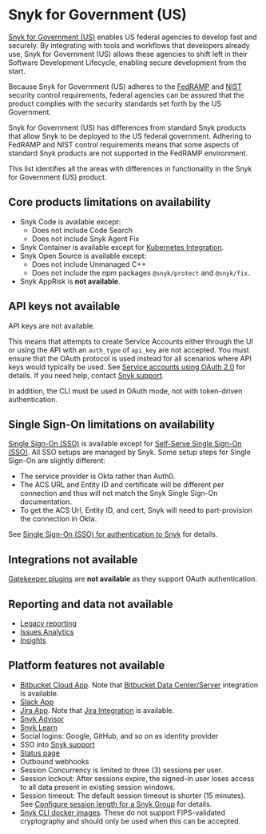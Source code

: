 # Snyk for Government (US)

[Snyk for Government (US)](https://snyk.io/government-security-solution/) enables US federal agencies to develop fast and securely. By integrating with tools and workflows that developers already use, Snyk for Government (US) allows these agencies to shift left in their Software Development Lifecycle, enabling secure development from the start.

Because Snyk for Government (US) adheres to the [FedRAMP](https://www.fedramp.gov/) and [NIST](https://www.nist.gov/) security control requirements, federal agencies can be assured that the product complies with the security standards set forth by the US Government.

Snyk for Government (US) has differences from standard Snyk products that allow Snyk to be deployed to the US federal government. Adhering to FedRAMP and NIST control requirements means that some aspects of standard Snyk products are not supported in the FedRAMP environment.

This list identifies all the areas with differences in functionality in the Snyk for Government (US) product.

## Core products limitations on availability

* Snyk Code is available except:
  * Does not include Code Search
  * Does not include Snyk Agent Fix
* Snyk Container is available except for [Kubernetes Integration](../scan-with-snyk/snyk-container/kubernetes-integration/overview-of-kubernetes-integration/).
* Snyk Open Source is available except:
  * Does not include Unmanaged C++
  * Does not include the npm packages `@snyk/protect` and `@snyk/fix.`
* Snyk AppRisk is **not available**.

## API keys not available

API keys are not available.

This means that attempts to create Service Accounts either through the UI or using the API with an `auth_type` of `api_key` are not accepted. You must ensure that the OAuth protocol is used instead for all scenarios where API keys would typically be used. See [Service accounts using OAuth 2.0](../implementation-and-setup/enterprise-setup/service-accounts/service-accounts-using-oauth-2.0.md) for details. If you need help, contact [Snyk support](https://support.snyk.io).

In addition, the CLI must be used in OAuth mode, not with token-driven authentication.

## Single Sign-On limitations on availability

[Single Sign-On (SSO)](../implementation-and-setup/enterprise-setup/single-sign-on-sso-for-authentication-to-snyk/) is available except for [Self-Serve Single Sign-On (SSO)](../implementation-and-setup/enterprise-setup/single-sign-on-sso-for-authentication-to-snyk/configure-self-serve-single-sign-on-sso/). All SSO setups are managed by Snyk. Some setup steps for Single Sign-On are slightly different:

* The service provider is Okta rather than Auth0.
* The ACS URL and Entity ID and certificate will be different per connection and thus will not match the Snyk Single Sign-On documentation.
* To get the ACS Url, Entity ID, and cert, Snyk will need to part-provision the connection in Okta.

See [Single Sign-On (SSO) for authentication to Snyk](../implementation-and-setup/enterprise-setup/single-sign-on-sso-for-authentication-to-snyk/) for details.

## Integrations not available

[Gatekeeper plugins](../scan-with-snyk/snyk-open-source/manage-vulnerabilities/gatekeeper-plugins/) are **not available** as they support OAuth authentication.

## Reporting and data not available

* [Legacy reporting](../manage-risk/reporting/legacy-reports/)
* [Issues Analytics](../manage-risk/analytics/issues-analytics.md)
* [Insights](../manage-risk/prioritize-issues-for-fixing/using-the-issues-ui-with-snyk-apprisk/)

## Platform features not available

* [Bitbucket Cloud App](../developer-tools/scm-integrations/organization-level-integrations/bitbucket-cloud-app.md). Note that [Bitbucket Data Center/Server](../developer-tools/scm-integrations/organization-level-integrations/bitbucket-data-center-server.md) integration is available.
* [Slack App](../integrations/jira-and-slack-integrations/slack-app.md)
* [Jira App](../integrations/jira-and-slack-integrations/snyk-security-in-jira-cloud-integration.md). Note that [Jira Integration](../integrations/jira-and-slack-integrations/jira-integration.md) is available.
* [Snyk Advisor](https://snyk.io/advisor/)
* [Snyk Learn](https://learn.snyk.io/?)
* Social logins: Google, GitHub, and so on as identity provider
* SSO into [Snyk support](https://support.snyk.io)
* [Status page](https://status.snyk.io)
* Outbound webhooks
* Session Concurrency is limited to three (3) sessions per user.
* Session lockout: After sessions expire, the signed-in user loses access to all data present in existing session windows.
* Session timeout: The default session timeout is shorter (15 minutes). See [Configure session length for a Snyk Group](../snyk-platform-administration/groups-and-organizations/groups/configure-session-length-for-a-snyk-group.md) for details.
* [Snyk CLI docker images](../developer-tools/snyk-cli/install-or-update-the-snyk-cli/#snyk-cli-in-a-docker-image). These do not support FIPS-validated cryptography and should only be used when this can be accepted.

